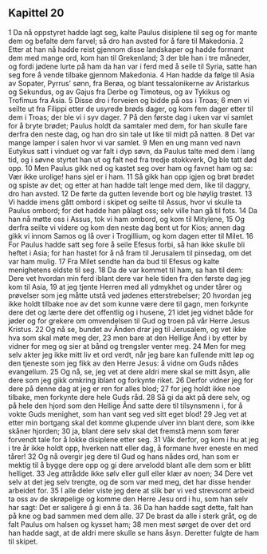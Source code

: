 ## Kapittel 20

1 Da nå oppstyret hadde lagt seg, kalte Paulus disiplene til seg og for mante dem og befalte dem farvel; så dro han avsted for å fare til Makedonia.
2 Etter at han nå hadde reist gjennom disse landskaper og hadde formant dem med mange ord, kom han til Grekenland;
3 der ble han i tre måneder, og fordi jødene lurte på ham da han var i ferd med å seile til Syria, satte han seg fore å vende tilbake gjennom Makedonia.
4 Han hadde da følge til Asia av Sopater, Pyrrus' sønn, fra Berøa, og blant tessalonikerne av Aristarkus og Sekundus, og av Gajus fra Derbe og Timoteus, og av Tykikus og Trofimus fra Asia.
5 Disse dro i forveien og bidde på oss i Troas;
6 men vi seilte ut fra Filippi etter de usyrede brøds dager, og kom fem dager etter til dem i Troas; der ble vi i syv dager.
7 På den første dag i uken var vi samlet for å bryte brødet; Paulus holdt da samtaler med dem, for han skulle fare derfra den neste dag, og han dro sin tale ut like til midt på natten.
8 Det var mange lamper i salen hvor vi var samlet.
9 Men en ung mann ved navn Eutykus satt i vinduet og var falt i dyp søvn, da Paulus talte med dem i lang tid, og i søvne styrtet han ut og falt ned fra tredje stokkverk, Og ble tatt død opp.
10 Men Paulus gikk ned og kastet seg over ham og favnet ham og sa: Vær ikke urolige! hans sjel er i ham.
11 Så gikk han opp igjen og brøt brødet og spiste av det; og etter at han hadde talt lenge med dem, like til daggry, dro han avsted.
12 De førte da gutten levende bort og ble høylig trøstet.
13 Vi hadde imens gått ombord i skipet og seilte til Assus, hvor vi skulle ta Paulus ombord; for det hadde han pålagt oss; selv ville han gå til fots.
14 Da han nå møtte oss i Assus, tok vi ham ombord, og kom til Mitylene,
15 Og derfra seilte vi videre og kom den neste dag bent ut for Kios; annen dag gikk vi innom Samos og lå over i Trogillium, og kom dagen etter til Milet.
16 For Paulus hadde satt seg fore å seile Efesus forbi, så han ikke skulle bli heftet i Asia; for han hastet for å nå fram til Jerusalem til pinsedag, om det var ham mulig.
17 Fra Milet sendte han da bud til Efesus og kalte menighetens eldste til seg.
18 Da de var kommet til ham, sa han til dem: Dere vet hvordan min ferd iblant dere var hele tiden fra den første dag jeg kom til Asia,
19 at jeg tjente Herren med all ydmykhet og under tårer og prøvelser som jeg måtte utstå ved jødenes etterstrebelser;
20 hvordan jeg ikke holdt tilbake noe av det som kunne være dere til gagn, men forkynte dere det og lærte dere det offentlig og i husene,
21 idet jeg vidnet både for jøder og for grekere om omvendelsen til Gud og troen på vår Herre Jesus Kristus.
22 Og nå se, bundet av Ånden drar jeg til Jerusalem, og vet ikke hva som skal møte meg der,
23 men bare at den Hellige Ånd i by etter by vidner for meg og sier at bånd og trengsler venter meg.
24 Men for meg selv akter jeg ikke mitt liv et ord verdt, når jeg bare kan fullende mitt løp og den tjeneste som jeg fikk av den Herre Jesus: å vidne om Guds nådes evangelium.
25 Og nå, se, jeg vet at dere aldri mere skal se mitt åsyn, alle dere som jeg gikk omkring iblant og forkynte riket.
26 Derfor vidner jeg for dere på denne dag at jeg er ren for alles blod;
27 for jeg holdt ikke noe tilbake, men forkynte dere hele Guds råd.
28 Så gi da akt på dere selv, og på hele den hjord som den Hellige Ånd satte dere til tilsynsmenn i, for å vokte Guds menighet, som han vant seg ved sitt eget blod!
29 Jeg vet at etter min bortgang skal det komme glupende ulver inn blant dere, som ikke skåner hjorden;
30 ja, blant dere selv skal det fremstå menn som fører forvendt tale for å lokke disiplene etter seg.
31 Våk derfor, og kom i hu at jeg i tre år ikke holdt opp, hverken natt eller dag, å formane hver eneste en med tårer!
32 Og nå overgir jeg dere til Gud og hans nådes ord, han som er mektig til å bygge dere opp og gi dere arvelodd blant alle dem som er blitt helliget.
33 Jeg attrådde ikke sølv eller gull eller klær av noen;
34 Dere vet selv at det jeg selv trengte, og de som var med meg, det har disse hender arbeidet for.
35 I alle deler viste jeg dere at slik bør vi ved strevsomt arbeid ta oss av de skrøpelige og komme den Herre Jesu ord i hu, som han selv har sagt: Det er saligere å gi enn å ta.
36 Da han hadde sagt dette, falt han på kne og bad sammen med dem alle.
37 De brast da alle i sterk gråt, og de falt Paulus om halsen og kysset ham;
38 men mest sørget de over det ord han hadde sagt, at de aldri mere skulle se hans åsyn. Deretter fulgte de ham til skipet.
